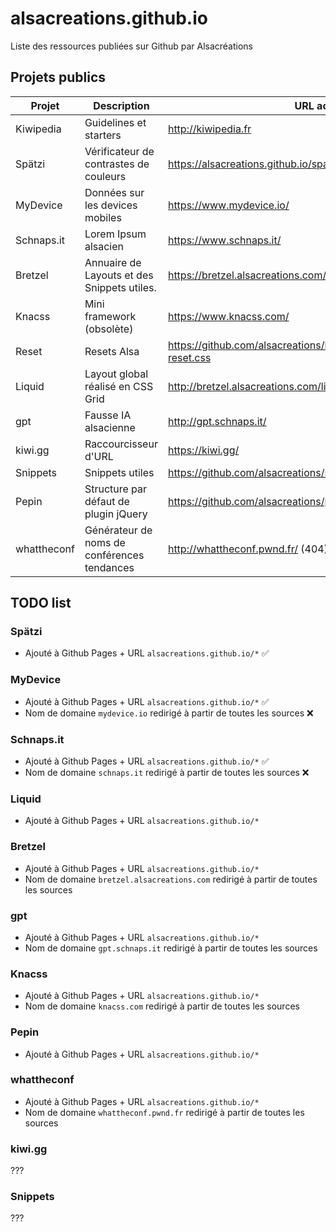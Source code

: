 # alsacreations.github.io

Liste des ressources publiées sur Github par Alsacréations

## Projets publics

| Projet      | Description                                 | URL actuelle                                                                  | Github                                                                                            |
| ----------- | ------------------------------------------- | ----------------------------------------------------------------------------- | ------------------------------------------------------------------------------------------------- |
| Kiwipedia   | Guidelines et starters                      | <http://kiwipedia.fr>                                                         | <https://github.com/alsacreations/kiwipedia>                                                      |
| Spätzi      | Vérificateur de contrastes de couleurs      | <https://alsacreations.github.io/spatzi>                                      | <https://alsacreations.github.io/spatzi>                                                          |
| MyDevice    | Données sur les devices mobiles             | <https://www.mydevice.io/>                                                    | <https://alsacreations.github.io/mydevice/>, et <https://gitlab3.alsacreations.net/repo/mydevice> |
| Schnaps.it  | Lorem Ipsum alsacien                        | <https://www.schnaps.it/>                                                     | <https://github.com/alsacreations/schnapsit>                                                      |
| Bretzel     | Annuaire de Layouts et des Snippets utiles. | <https://bretzel.alsacreations.com/>                                          | <https://github.com/alsacreations/bretzel>                                                        |
| Knacss      | Mini framework (obsolète)                   | <https://www.knacss.com/>                                                     | <https://github.com/alsacreations/KNACSS>                                                         |
| Reset       | Resets Alsa                                 | <https://github.com/alsacreations/bretzel/blob/main/public/bretzel-reset.css> | <https://github.com/alsacreations/bretzel/blob/main/public/bretzel-reset.css>                     |
| Liquid      | Layout global réalisé en CSS Grid           | <http://bretzel.alsacreations.com/liquid/>                                    | (sur [goetter.fr](https://goetter.fr/liquid/))                                                    |
| gpt         | Fausse IA alsacienne                        | <http://gpt.schnaps.it/>                                                      | ???                                                                                               |
| kiwi.gg     | Raccourcisseur d'URL                        | <https://kiwi.gg/>                                                            | ???                                                                                               |
| Snippets    | Snippets utiles                             | <https://github.com/alsacreations/snippets> (404)                             | Affiché sur <https://alsacreations.github.io/>                                                    |
| Pepin       | Structure par défaut de plugin jQuery       | <https://github.com/alsacreations/pepin>                                      | Affiché sur <https://alsacreations.github.io/>                                                    |
| whattheconf | Générateur de noms de conférences tendances | <http://whattheconf.pwnd.fr/> (404)                                           | <https://github.com/blupdew/whattheconf> Affiché sur <https://alsacreations.github.io/>           |

## TODO list

### Spätzi

- Ajouté à Github Pages + URL `alsacreations.github.io/*` ✅

### MyDevice

- Ajouté à Github Pages + URL `alsacreations.github.io/*` ✅
- Nom de domaine `mydevice.io` redirigé à partir de toutes les sources ❌

### Schnaps.it

- Ajouté à Github Pages + URL `alsacreations.github.io/*` ✅
- Nom de domaine `schnaps.it` redirigé à partir de toutes les sources ❌

### Liquid

- Ajouté à Github Pages + URL `alsacreations.github.io/*`

### Bretzel

- Ajouté à Github Pages + URL `alsacreations.github.io/*`
- Nom de domaine `bretzel.alsacreations.com` redirigé à partir de toutes les sources

### gpt

- Ajouté à Github Pages + URL `alsacreations.github.io/*`
- Nom de domaine `gpt.schnaps.it` redirigé à partir de toutes les sources

### Knacss

- Ajouté à Github Pages + URL `alsacreations.github.io/*`
- Nom de domaine `knacss.com` redirigé à partir de toutes les sources

### Pepin

- Ajouté à Github Pages + URL `alsacreations.github.io/*`

### whattheconf

- Ajouté à Github Pages + URL `alsacreations.github.io/*`
- Nom de domaine `whattheconf.pwnd.fr` redirigé à partir de toutes les sources

### kiwi.gg

???

### Snippets

???
